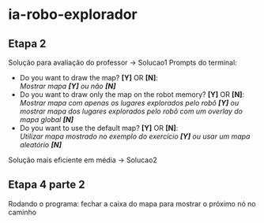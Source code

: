 # ia-robo-explorador


## Etapa 2

Solução para avaliação do professor -> Solucao1
Prompts do terminal: 
- Do you want to draw the map? **[Y]** OR **[N]**:<br>
*Mostrar mapa **[Y]** ou não **[N]***
- Do you want to draw only the map on the robot memory? **[Y]** OR **[N]**:<br>
*Mostrar mapa com apenas os lugares explorados pelo robô **[Y]** ou mostrar mapa dos lugares explorados pelo robô com um overlay do mapa global **[N]***
- Do you want to use the default map? **[Y]** OR **[N]**:<br>
*Utilizar mapa mostrado no exemplo do exercício **[Y]** ou usar um mapa aleatório **[N]***

Solução mais eficiente em média -> Solucao2

## Etapa 4 parte 2

Rodando o programa: fechar a caixa do mapa para mostrar o próximo nó no caminho
